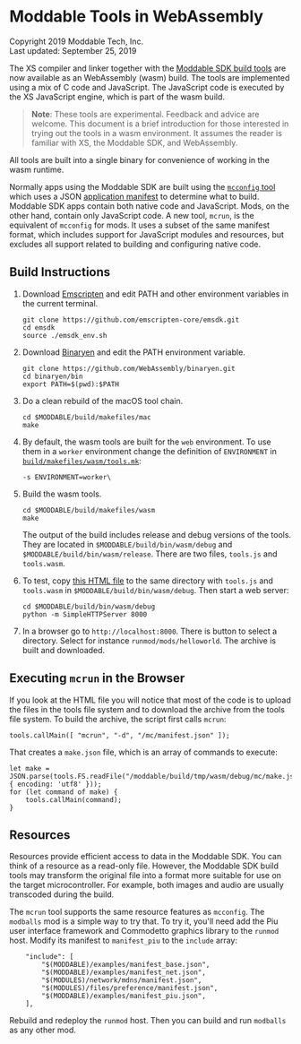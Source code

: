 # Moddable Tools in WebAssembly
Copyright 2019 Moddable Tech, Inc.<BR>
Last updated: September 25, 2019

The XS compiler and linker together with the [Moddable SDK build tools](https://github.com/Moddable-OpenSource/moddable/tree/public/tools) are now available as an WebAssembly (wasm) build. The tools are implemented using a mix of C code and JavaScript. The JavaScript code is executed by the XS JavaScript engine, which is part of the wasm build.

> **Note**: These tools are experimental. Feedback and advice are welcome. This document is a brief introduction for those interested in trying out the tools in a wasm environment. It assumes the reader is familiar with XS, the Moddable SDK, and WebAssembly.

All tools are built into a single binary for convenience of working in the wasm runtime.

Normally apps using the Moddable SDK are built using the [`mcconfig` tool](https://github.com/Moddable-OpenSource/moddable/blob/public/documentation/tools/tools.md#mcconfig) which uses a JSON [application manifest](https://github.com/Moddable-OpenSource/moddable/blob/public/documentation/tools/manifest.md) to determine what to build. Moddable SDK apps contain both native code and JavaScript. Mods, on the other hand, contain only JavaScript code. A new tool, `mcrun`, is the equivalent of `mcconfig` for mods. It uses a subset of the same manifest format, which includes support for JavaScript modules and resources, but excludes all support related to building and configuring native code.

## Build Instructions

1. Download [Emscripten](https://emscripten.org/) and edit PATH and other environment variables in the current terminal.

	```
	git clone https://github.com/emscripten-core/emsdk.git
	cd emsdk
	source ./emsdk_env.sh
	```
	
2. Download [Binaryen](https://github.com/WebAssembly/binaryen) and edit the PATH environment variable.

	```
	git clone https://github.com/WebAssembly/binaryen.git
	cd binaryen/bin
	export PATH=$(pwd):$PATH
	```
	
3. Do a clean rebuild of the macOS tool chain.

	```
	cd $MODDABLE/build/makefiles/mac
	make
	```

4. By default, the wasm tools are built for the `web` environment. To use them in a `worker` environment change the definition of `ENVIRONMENT` in [`build/makefiles/wasm/tools.mk`](https://github.com/Moddable-OpenSource/moddable/blob/public/build/makefiles/wasm/tools.mk#L220):

	```
	-s ENVIRONMENT=worker\
	```

5. Build the wasm tools.

	```
	cd $MODDABLE/build/makefiles/wasm
	make
	```

	The output of the build includes release and debug versions of the tools. They are located in `$MODDABLE/build/bin/wasm/debug` and `$MODDABLE/build/bin/wasm/release`. There are two files, `tools.js` and `tools.wasm`.

6. To test, copy [this HTML file](https://gist.github.com/phoddie/bade2f7e49f2e4da26877c8f8d380c79) to the same directory with `tools.js` and `tools.wasm` in `$MODDABLE/build/bin/wasm/debug`. Then start a web server:

	```
	cd $MODDABLE/build/bin/wasm/debug
	python -m SimpleHTTPServer 8000
	```

7. In a browser go to `http://localhost:8000`. There is button to select a directory. Select for instance `runmod/mods/helloworld`.
The archive is built and downloaded.

## Executing `mcrun` in the Browser
If you look at the HTML file you will notice that most of the code is to upload the files in the tools file system and to download the archive from the tools file system. To build the archive, the script first calls `mcrun`:

	tools.callMain([ "mcrun", "-d", "/mc/manifest.json" ]);

That creates a `make.json` file, which is an array of commands to execute:

	let make = JSON.parse(tools.FS.readFile("/moddable/build/tmp/wasm/debug/mc/make.json", { encoding: 'utf8' }));
	for (let command of make) {
		tools.callMain(command);
	}

## Resources
Resources provide efficient access to data in the Moddable SDK. You can think of a resource as a read-only file. However, the Moddable SDK build tools may transform the original file into a format more suitable for use on the target microcontroller. For example, both images and audio are usually transcoded during the build.

The `mcrun` tool supports the same resource features as `mcconfig`. The `modballs` mod is a simple way to try that. To try it, you'll need add the Piu user interface framework and Commodetto graphics library to the `runmod` host. Modify its manifest to `manifest_piu` to the `include` array:

```
	"include": [
		"$(MODDABLE)/examples/manifest_base.json",
		"$(MODDABLE)/examples/manifest_net.json",
		"$(MODULES)/network/mdns/manifest.json",
		"$(MODULES)/files/preference/manifest.json",
		"$(MODDABLE)/examples/manifest_piu.json",
	],
```
Rebuild and redeploy the `runmod` host. Then you can build and run `modballs` as any other mod.
